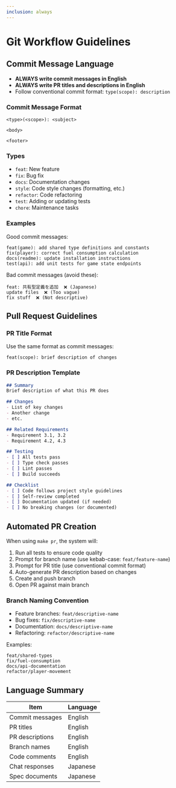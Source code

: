 ```yaml
---
inclusion: always
---
```


# Git Workflow Guidelines

## Commit Message Language

- **ALWAYS write commit messages in English**
- **ALWAYS write PR titles and descriptions in English**
- Follow conventional commit format: `type(scope): description`

### Commit Message Format

```
<type>(<scope>): <subject>

<body>

<footer>
```

### Types

- `feat`: New feature
- `fix`: Bug fix
- `docs`: Documentation changes
- `style`: Code style changes (formatting, etc.)
- `refactor`: Code refactoring
- `test`: Adding or updating tests
- `chore`: Maintenance tasks

### Examples

Good commit messages:
```
feat(game): add shared type definitions and constants
fix(player): correct fuel consumption calculation
docs(readme): update installation instructions
test(api): add unit tests for game state endpoints
```

Bad commit messages (avoid these):
```
feat: 共有型定義を追加  ❌ (Japanese)
update files  ❌ (Too vague)
fix stuff  ❌ (Not descriptive)
```

## Pull Request Guidelines

### PR Title Format

Use the same format as commit messages:
```
feat(scope): brief description of changes
```

### PR Description Template

```markdown
## Summary
Brief description of what this PR does

## Changes
- List of key changes
- Another change
- etc.

## Related Requirements
- Requirement 3.1, 3.2
- Requirement 4.2, 4.3

## Testing
- [ ] All tests pass
- [ ] Type check passes
- [ ] Lint passes
- [ ] Build succeeds

## Checklist
- [ ] Code follows project style guidelines
- [ ] Self-review completed
- [ ] Documentation updated (if needed)
- [ ] No breaking changes (or documented)
```

## Automated PR Creation

When using `make pr`, the system will:
1. Run all tests to ensure code quality
2. Prompt for branch name (use kebab-case: `feat/feature-name`)
3. Prompt for PR title (use conventional commit format)
4. Auto-generate PR description based on changes
5. Create and push branch
6. Open PR against main branch

### Branch Naming Convention

- Feature branches: `feat/descriptive-name`
- Bug fixes: `fix/descriptive-name`
- Documentation: `docs/descriptive-name`
- Refactoring: `refactor/descriptive-name`

Examples:
```
feat/shared-types
fix/fuel-consumption
docs/api-documentation
refactor/player-movement
```

## Language Summary

| Item | Language |
|------|----------|
| Commit messages | English |
| PR titles | English |
| PR descriptions | English |
| Branch names | English |
| Code comments | English |
| Chat responses | Japanese |
| Spec documents | Japanese |

